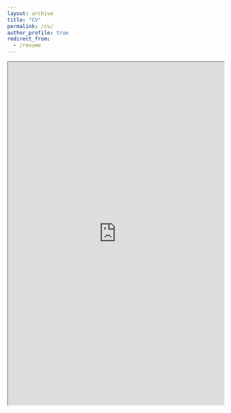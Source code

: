 ```yaml
---
layout: archive
title: "CV"
permalink: /cv/
author_profile: true
redirect_from:
  - /resume
---
```


<!-- Embed the PDF directly into the page -->
<iframe src="https://www.dropbox.com/scl/fi/e17e5rcwtnxkmrbue09mk/CV_ShanshanLuo.pdf?rlkey=blgs0si0jv847o38dzaeijtxs&st=6ycw1t0i&dl=0" width="100%" height="800px">
    This browser does not support PDFs. Please download the PDF to view it: 
    <a href="https://www.dropbox.com/scl/fi/e17e5rcwtnxkmrbue09mk/CV_ShanshanLuo.pdf?rlkey=blgs0si0jv847o38dzaeijtxs&st=6ycw1t0i&dl=0">Download PDF</a>.
</iframe>
